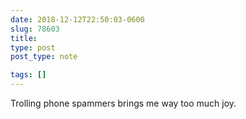 ```yaml
---
date: 2018-12-12T22:50:03-0600
slug: 78603
title: 
type: post
post_type: note

tags: []
---
```

Trolling phone spammers brings me way too much joy.



